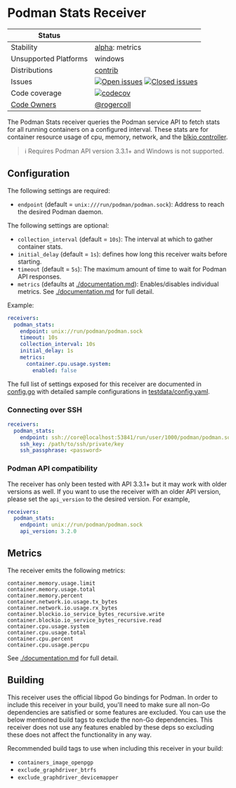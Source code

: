 # Podman Stats Receiver

<!-- status autogenerated section -->
| Status        |           |
| ------------- |-----------|
| Stability     | [alpha]: metrics   |
| Unsupported Platforms | windows |
| Distributions | [contrib] |
| Issues        | [![Open issues](https://img.shields.io/github/issues-search/open-telemetry/opentelemetry-collector-contrib?query=is%3Aissue%20is%3Aopen%20label%3Areceiver%2Fpodman%20&label=open&color=orange&logo=opentelemetry)](https://github.com/open-telemetry/opentelemetry-collector-contrib/issues?q=is%3Aopen+is%3Aissue+label%3Areceiver%2Fpodman) [![Closed issues](https://img.shields.io/github/issues-search/open-telemetry/opentelemetry-collector-contrib?query=is%3Aissue%20is%3Aclosed%20label%3Areceiver%2Fpodman%20&label=closed&color=blue&logo=opentelemetry)](https://github.com/open-telemetry/opentelemetry-collector-contrib/issues?q=is%3Aclosed+is%3Aissue+label%3Areceiver%2Fpodman) |
| Code coverage | [![codecov](https://codecov.io/github/open-telemetry/opentelemetry-collector-contrib/graph/main/badge.svg?component=receiver_podman_stats)](https://app.codecov.io/gh/open-telemetry/opentelemetry-collector-contrib/tree/main/?components%5B0%5D=receiver_podman_stats&displayType=list) |
| [Code Owners](https://github.com/open-telemetry/opentelemetry-collector-contrib/blob/main/CONTRIBUTING.md#becoming-a-code-owner)    | [@rogercoll](https://www.github.com/rogercoll) |

[alpha]: https://github.com/open-telemetry/opentelemetry-collector/blob/main/docs/component-stability.md#alpha
[contrib]: https://github.com/open-telemetry/opentelemetry-collector-releases/tree/main/distributions/otelcol-contrib
<!-- end autogenerated section -->

The Podman Stats receiver queries the Podman service API to fetch stats for all running containers 
on a configured interval.  These stats are for container
resource usage of cpu, memory, network, and the
[blkio controller](https://www.kernel.org/doc/Documentation/cgroup-v1/blkio-controller.txt).

> :information_source: Requires Podman API version 3.3.1+ and Windows is not supported.


## Configuration

The following settings are required:

- `endpoint` (default = `unix:///run/podman/podman.sock`): Address to reach the desired Podman daemon.

The following settings are optional:

- `collection_interval` (default = `10s`): The interval at which to gather container stats.
- `initial_delay` (default = `1s`): defines how long this receiver waits before starting.
- `timeout` (default = `5s`): The maximum amount of time to wait for Podman API responses.
- `metrics` (defaults at [./documentation.md](./documentation.md)): Enables/disables individual metrics. See [./documentation.md](./documentation.md) for full detail.

Example:

```yaml
receivers:
  podman_stats:
    endpoint: unix://run/podman/podman.sock
    timeout: 10s
    collection_interval: 10s
    initial_delay: 1s
    metrics:
      container.cpu.usage.system:
        enabled: false
```

The full list of settings exposed for this receiver are documented in [config.go](./config.go)
with detailed sample configurations in [testdata/config.yaml](./testdata/config.yaml).

### Connecting over SSH

```yaml
receivers:
  podman_stats:
    endpoint: ssh://core@localhost:53841/run/user/1000/podman/podman.sock
    ssh_key: /path/to/ssh/private/key
    ssh_passphrase: <password>
```

### Podman API compatibility

The receiver has only been tested with API 3.3.1+ but it may work with older versions as well. If you want to use the
receiver with an older API version, please set the `api_version` to the desired version. For example,

```yaml
receivers:
  podman_stats:
    endpoint: unix://run/podman/podman.sock
    api_version: 3.2.0
```
## Metrics

The receiver emits the following metrics:

	container.memory.usage.limit
	container.memory.usage.total
	container.memory.percent
	container.network.io.usage.tx_bytes
	container.network.io.usage.rx_bytes
	container.blockio.io_service_bytes_recursive.write
	container.blockio.io_service_bytes_recursive.read
	container.cpu.usage.system
	container.cpu.usage.total
	container.cpu.percent
	container.cpu.usage.percpu

See [./documentation.md](./documentation.md) for full detail.

## Building

This receiver uses the official libpod Go bindings for Podman. In order to include
this receiver in your build, you'll need to make sure all non-Go dependencies are
satisfied or some features are excluded. You can use the below mentioned build tags to
exclude the non-Go dependencies. This receiver does not use any features enabled
by these deps so excluding these does not affect the functionality in any way.

Recommended build tags to use when including this receiver in your build:

- `containers_image_openpgp`
- `exclude_graphdriver_btrfs`
- `exclude_graphdriver_devicemapper`


